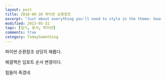 ```yaml
---
layout: post
title: 2018-60-20 파이썬 순환참조
excerpt: "Just about everything you'll need to style in the theme: headings, paragraphs, blockquotes, tables, code blocks, and more."
modified: 2013-05-31
tags: [일기, 문서, 파이썬]
comments: true
category: TodaySomething
---
```


파이썬 순환참조 상당히 해롭다.

해결책은 임포트 순서 변경이다.

힘들어 죽겠네